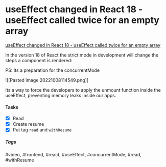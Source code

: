 # useEffect changed in React 18 - useEffect called twice for an empty array
[useEffect changed in React 18 - useEffect called twice for an empty array](https://www.youtube.com/watch?v=J3Mcbne1Iq4&ab_channel=BasaratCodes)

In the version 18 of React the strict mode in development will change the steps a component is rendered:

PS: Its a preparation for the concurrentMode

![[Pasted image 20221008114549.png]]

Its a way to force the developers to apply the unmount function inside the useEffect, preventing memory leaks inside our apps.

#### Tasks
- [x] Read
- [x] Create resume
- [x] Put tag `read` and `withResume`

##### Tags
#video, #frontend, #react, #useEffect, #concurrentMode, #read, #withResume 

